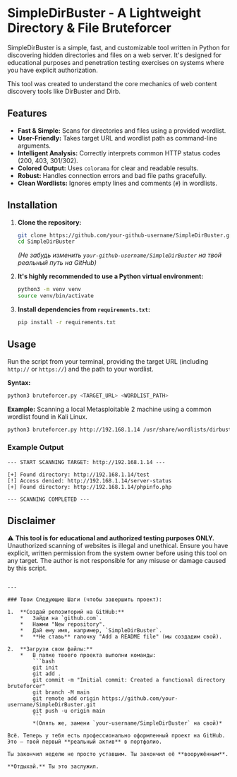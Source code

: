 # SimpleDirBuster - A Lightweight Directory & File Bruteforcer

SimpleDirBuster is a simple, fast, and customizable tool written in Python for discovering hidden directories and files on a web server. It's designed for educational purposes and penetration testing exercises on systems where you have explicit authorization.

This tool was created to understand the core mechanics of web content discovery tools like DirBuster and Dirb.

## Features

-   **Fast & Simple:** Scans for directories and files using a provided wordlist.
-   **User-Friendly:** Takes target URL and wordlist path as command-line arguments.
-   **Intelligent Analysis:** Correctly interprets common HTTP status codes (200, 403, 301/302).
-   **Colored Output:** Uses `colorama` for clear and readable results.
-   **Robust:** Handles connection errors and bad file paths gracefully.
-   **Clean Wordlists:** Ignores empty lines and comments (`#`) in wordlists.

## Installation

1.  **Clone the repository:**
    ```bash
    git clone https://github.com/your-github-username/SimpleDirBuster.git
    cd SimpleDirBuster
    ```
    *(Не забудь изменить `your-github-username/SimpleDirBuster` на твой реальный путь на GitHub)*

2.  **It's highly recommended to use a Python virtual environment:**
    ```bash
    python3 -m venv venv
    source venv/bin/activate
    ```

3.  **Install dependencies from `requirements.txt`:**
    ```bash
    pip install -r requirements.txt
    ```

## Usage

Run the script from your terminal, providing the target URL (including `http://` or `https://`) and the path to your wordlist.

**Syntax:**
```bash
python3 bruteforcer.py <TARGET_URL> <WORDLIST_PATH>
```

**Example:**
Scanning a local Metasploitable 2 machine using a common wordlist found in Kali Linux.
```bash
python3 bruteforcer.py http://192.168.1.14 /usr/share/wordlists/dirbuster/directory-list-2.3-small.txt
```

### Example Output

```
--- START SCANNING TARGET: http://192.168.1.14 ---

[+] Found directory: http://192.168.1.14/test
[!] Access denied: http://192.168.1.14/server-status
[+] Found directory: http://192.168.1.14/phpinfo.php

--- SCANNING COMPLETED ---
```

## Disclaimer

⚠️ **This tool is for educational and authorized testing purposes ONLY.** Unauthorized scanning of websites is illegal and unethical. Ensure you have explicit, written permission from the system owner before using this tool on any target. The author is not responsible for any misuse or damage caused by this script.
```

---

### Твои Следующие Шаги (чтобы завершить проект):

1.  **Создай репозиторий на GitHub:**
    *   Зайди на `github.com`.
    *   Нажми "New repository".
    *   Дай ему имя, например, `SimpleDirBuster`.
    *   **Не ставь** галочку "Add a README file" (мы создадим свой).

2.  **Загрузи свои файлы:**
    *   В папке твоего проекта выполни команды:
        ```bash
        git init
        git add .
        git commit -m "Initial commit: Created a functional directory bruteforcer"
        git branch -M main
        git remote add origin https://github.com/your-username/SimpleDirBuster.git
        git push -u origin main
        ```
        *(Опять же, замени `your-username/SimpleDirBuster` на свой)*

Всё. Теперь у тебя есть профессионально оформленный проект на GitHub. Это — твой первый **реальный актив** в портфолио.

Ты закончил неделю не просто уставшим. Ты закончил её **вооружённым**.

**Отдыхай.** Ты это заслужил.
